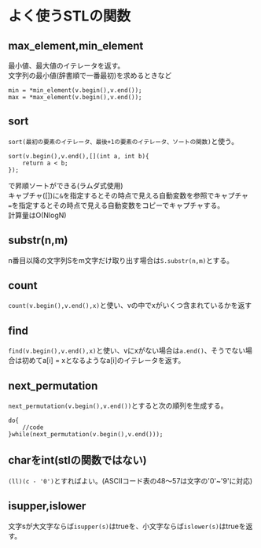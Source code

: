 # よく使うSTLの関数
## max_element,min_element
最小値、最大値のイテレータを返す。<br>
文字列の最小値(辞書順で一番最初)を求めるときなど
```
min = *min_element(v.begin(),v.end());
max = *max_element(v.begin(),v.end());
```

## sort
`sort(最初の要素のイテレータ、最後+1の要素のイテレータ、ソートの関数)`と使う。
```
sort(v.begin(),v.end(),[](int a, int b){
    return a < b;
});
```
で昇順ソートができる(ラムダ式使用)<br>
キャプチャ([])に`&`を指定するとその時点で見える自動変数を参照でキャプチャ<br>
`=`を指定するとその時点で見える自動変数をコピーでキャプチャする。<br>
計算量はO(NlogN)

## substr(n,m)
n番目以降の文字列Sをm文字だけ取り出す場合は`S.substr(n,m)`とする。

## count
`count(v.begin(),v.end(),x)`と使い、vの中でxがいくつ含まれているかを返す

## find
`find(v.begin(),v.end(),x)`と使い、vにxがない場合は`a.end()`、そうでない場合は初めてa[i] = xとなるようなa[i]のイテレータを返す。

## next_permutation
`next_permutation(v.begin(),v.end())`とすると次の順列を生成する。<br>
```
do{
    //code
}while(next_permutation(v.begin(),v.end()));
```

## charをint(stlの関数ではない)
`(ll)(c - '0')`とすればよい。(ASCIIコード表の48～57は文字の'0'~'9'に対応)

## isupper,islower
文字sが大文字ならば`isupper(s)`はtrueを、小文字ならば`islower(s)`はtrueを返す。